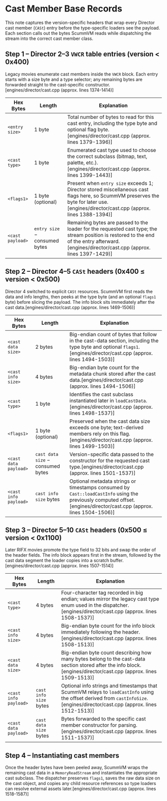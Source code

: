 # Cast Member Base Records

This note captures the version-specific headers that wrap every Director cast member (`CASt`) entry before the type-specific loaders see the payload. Each section calls out the bytes ScummVM reads while dispatching the stream into the correct cast member class.

## Step 1 – Director 2–3 `VWCR` table entries (version < 0x400)

Legacy movies enumerate cast members inside the `VWCR` block. Each entry starts with a size byte and a type selector; any remaining bytes are forwarded straight to the cast-specific constructor.[engines/director/cast.cpp (approx. lines 1374-1414)]

| Hex Bytes | Length | Explanation |
| --- | --- | --- |
| `<entry size>` | 1 byte | Total number of bytes to read for this cast entry, including the type byte and optional flag byte.[engines/director/cast.cpp (approx. lines 1379-1396)] |
| `<cast type>` | 1 byte | Enumerated cast type used to choose the correct subclass (bitmap, text, palette, etc.).[engines/director/cast.cpp (approx. lines 1399-1443)] |
| `<flags1>` | 1 byte (optional) | Present when `entry size` exceeds 1; Director stored miscellaneous cast flags here, so ScummVM preserves the byte for later use.[engines/director/cast.cpp (approx. lines 1388-1394)] |
| `<cast payload>` | `entry size` − consumed bytes | Remaining bytes are passed to the loader for the requested cast type; the stream position is restored to the end of the entry afterward.[engines/director/cast.cpp (approx. lines 1397-1429)] |

## Step 2 – Director 4–5 `CASt` headers (0x400 ≤ version < 0x500)

Director 4 switched to explicit `CASt` resources. ScummVM first reads the data and info lengths, then peeks at the type byte (and an optional `flags1` byte) before slicing the payload. The info block sits immediately after the cast data.[engines/director/cast.cpp (approx. lines 1469-1506)]

| Hex Bytes | Length | Explanation |
| --- | --- | --- |
| `<cast data size>` | 2 bytes | Big-endian count of bytes that follow in the cast-data section, including the type byte and optional `flags1`.[engines/director/cast.cpp (approx. lines 1494-1503)] |
| `<cast info size>` | 4 bytes | Big-endian byte count for the metadata chunk stored after the cast data.[engines/director/cast.cpp (approx. lines 1494-1506)] |
| `<cast type>` | 1 byte | Identifies the cast subclass instantiated later in `loadCastData`.[engines/director/cast.cpp (approx. lines 1498-1537)] |
| `<flags1>` | 1 byte (optional) | Preserved when the cast data size exceeds one byte; text-derived members rely on this flag.[engines/director/cast.cpp (approx. lines 1499-1503)] |
| `<cast data payload>` | `cast data size` − consumed bytes | Version-specific data passed to the constructor for the requested cast type.[engines/director/cast.cpp (approx. lines 1501-1537)] |
| `<cast info payload>` | `cast info size` bytes | Optional metadata strings or timestamps consumed by `Cast::loadCastInfo` using the previously computed offset.[engines/director/cast.cpp (approx. lines 1504-1506)] |

## Step 3 – Director 5–10 `CASt` headers (0x500 ≤ version < 0x1100)

Later RIFX movies promote the type field to 32 bits and swap the order of the header fields. The info block appears first in the stream, followed by the cast data segment the loader copies into a scratch buffer.[engines/director/cast.cpp (approx. lines 1507-1514)]

| Hex Bytes | Length | Explanation |
| --- | --- | --- |
| `<cast type>` | 4 bytes | Four-character tag recorded in big endian; values mirror the legacy cast type enum used in the dispatcher.[engines/director/cast.cpp (approx. lines 1508-1537)] |
| `<cast info size>` | 4 bytes | Big-endian byte count for the info block immediately following the header.[engines/director/cast.cpp (approx. lines 1508-1513)] |
| `<cast data size>` | 4 bytes | Big-endian byte count describing how many bytes belong to the cast-data section stored after the info block.[engines/director/cast.cpp (approx. lines 1509-1513)] |
| `<cast info payload>` | `cast info size` bytes | Optional info strings and timestamps that ScummVM relays to `loadCastInfo` using the offset derived from `castInfoSize`.[engines/director/cast.cpp (approx. lines 1512-1513)] |
| `<cast data payload>` | `cast data size` bytes | Bytes forwarded to the specific cast member constructor for parsing.[engines/director/cast.cpp (approx. lines 1511-1537)] |

## Step 4 – Instantiating cast members

Once the header bytes have been peeled away, ScummVM wraps the remaining cast data in a `MemoryReadStream` and instantiates the appropriate cast subclass. The dispatcher preserves `flags1`, saves the raw data size on the cast object, and copies any child resource references so type loaders can resolve external assets later.[engines/director/cast.cpp (approx. lines 1518-1587)]

